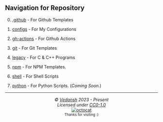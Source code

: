 ## Navigation for Repository

0. [.github](https://github.com/offensive-vk/AwesomeScripts/tree/master/.github) - For Github Templates

1. [configs](https://github.com/offensive-vk/AwesomeScripts/tree/master/configs) - For My Configurations

2. [gh-actions](https://github.com/offensive-vk/AwesomeScripts/tree/master/gh-actions) - For Github Actions

3. [git](https://github.com/offensive-vk/AwesomeScripts/tree/master/git) - For Git Templates

4. [legacy](https://github.com/offensive-vk/AwesomeScripts/tree/master/legacy) - For C & C++ Programs

5. [npm](https://github.com/offensive-vk/AwesomeScripts/tree/master/npm) - For NPM Templates.

6. [shell](https://github.com/offensive-vk/AwesomeScripts/tree/master/shell) - For Shell Scripts

7. [python](https://github.com/offensive-vk/AwesomeScripts/tree/master/python) - For Python Scripts. (*Coming Soon.*)

---

<p align="center">
  <i>&copy; <a href="https://github.com/offensive-vk/">Vedansh</a> 2023 - Present</i><br>
  <i>Licensed under <a href="https://github.com/offensive-vk/AwesomeScripts#CC0-1.0-1-ov-file">CC0-1.0</a></i><br>
  <a href="https://github.com/npm-run-test"><img src="https://i.ibb.co/4KtpYxb/octocat-clean-mini.png" alt="octocat" /></a><br>
  <sup>Thanks for visiting :)</sup>
</p>
